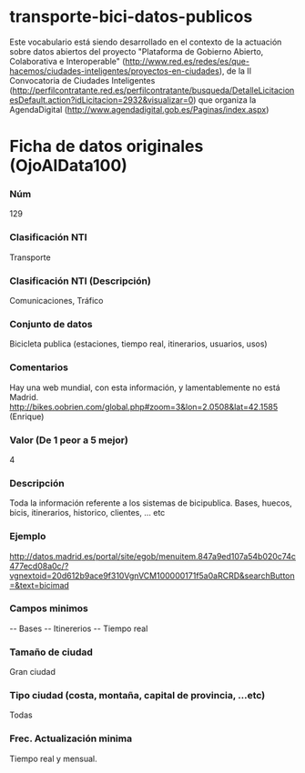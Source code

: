 # transporte-bici-datos-publicos
Este vocabulario está siendo desarrollado en el contexto de la actuación sobre datos abiertos del proyecto "Plataforma de Gobierno Abierto, Colaborativa e Interoperable" (http://www.red.es/redes/es/que-hacemos/ciudades-inteligentes/proyectos-en-ciudades), de la II Convocatoria de Ciudades Inteligentes (http://perfilcontratante.red.es/perfilcontratante/busqueda/DetalleLicitacionesDefault.action?idLicitacion=2932&visualizar=0) que organiza la AgendaDigital (http://www.agendadigital.gob.es/Paginas/index.aspx)

# Ficha de datos originales (OjoAlData100)
### Núm
129
### Clasificación NTI
Transporte
### Clasificación NTI (Descripción)
Comunicaciones, Tráfico
### Conjunto de datos
Bicicleta publica (estaciones, tiempo real, itinerarios, usuarios, usos)
### Comentarios
Hay una web mundial, con esta información, y lamentablemente no está Madrid. http://bikes.oobrien.com/global.php#zoom=3&lon=2.0508&lat=42.1585
 (Enrique)
### Valor (De 1 peor a 5 mejor)
4
### Descripción
Toda la información referente a los sistemas de bicipublica. Bases, huecos, bicis, itinerarios, historico, clientes, ... etc
### Ejemplo
http://datos.madrid.es/portal/site/egob/menuitem.847a9ed107a54b020c74c477ecd08a0c/?vgnextoid=20d612b9ace9f310VgnVCM100000171f5a0aRCRD&searchButton=&text=bicimad
### Campos minimos
-- Bases
 -- Itinererios
 -- Tiempo real
### Tamaño de ciudad
Gran ciudad
### Tipo ciudad (costa, montaña, capital de provincia, …etc)
Todas
### Frec. Actualización minima
Tiempo real y mensual.

